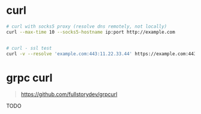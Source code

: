 # curl

```bash
# curl with socks5 proxy (resolve dns remotely, not locally)
curl --max-time 10 --socks5-hostname ip:port http://example.com


# curl - ssl test
curl -v --resolve 'example.com:443:11.22.33.44' https://example.com:443/xxx
```

# grpc curl

> https://github.com/fullstorydev/grpcurl

TODO


